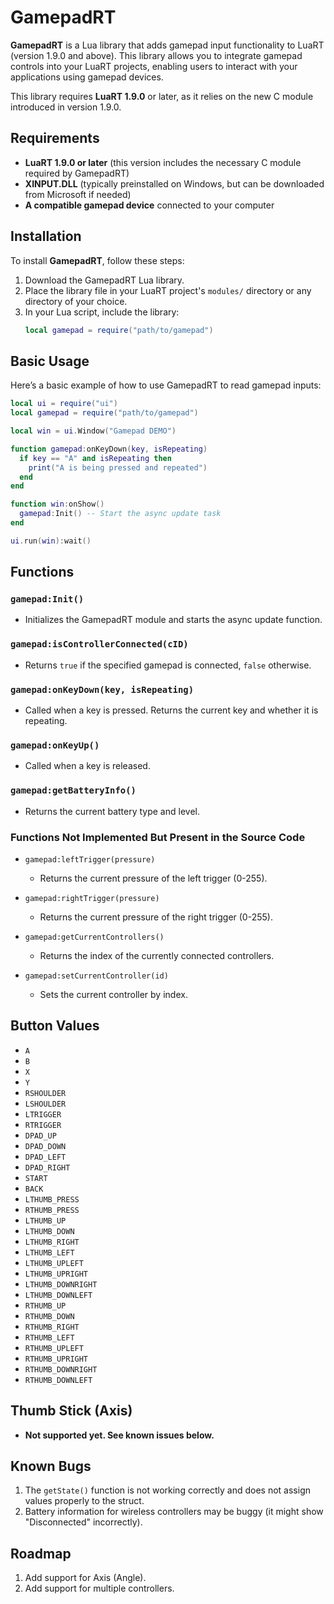 
# GamepadRT

**GamepadRT** is a Lua library that adds gamepad input functionality to LuaRT (version 1.9.0 and above). This library allows you to integrate gamepad controls into your LuaRT projects, enabling users to interact with your applications using gamepad devices.

This library requires **LuaRT 1.9.0** or later, as it relies on the new C module introduced in version 1.9.0.

## Requirements

- **LuaRT 1.9.0 or later** (this version includes the necessary C module required by GamepadRT)
- **XINPUT.DLL** (typically preinstalled on Windows, but can be downloaded from Microsoft if needed)
- **A compatible gamepad device** connected to your computer

## Installation

To install **GamepadRT**, follow these steps:

1. Download the GamepadRT Lua library.
2. Place the library file in your LuaRT project's `modules/` directory or any directory of your choice.
3. In your Lua script, include the library:
   ```lua
   local gamepad = require("path/to/gamepad")
   ```

## Basic Usage

Here’s a basic example of how to use GamepadRT to read gamepad inputs:

```lua
local ui = require("ui")
local gamepad = require("path/to/gamepad")

local win = ui.Window("Gamepad DEMO")

function gamepad:onKeyDown(key, isRepeating)
  if key == "A" and isRepeating then
    print("A is being pressed and repeated")
  end
end

function win:onShow()
  gamepad:Init() -- Start the async update task
end

ui.run(win):wait()
```

## Functions

### `gamepad:Init()`
- Initializes the GamepadRT module and starts the async update function.

### `gamepad:isControllerConnected(cID)`
- Returns `true` if the specified gamepad is connected, `false` otherwise.

### `gamepad:onKeyDown(key, isRepeating)`
- Called when a key is pressed. Returns the current key and whether it is repeating.

### `gamepad:onKeyUp()`
- Called when a key is released.

### `gamepad:getBatteryInfo()`
- Returns the current battery type and level.

### Functions Not Implemented But Present in the Source Code

- `gamepad:leftTrigger(pressure)`
  - Returns the current pressure of the left trigger (0-255).
  
- `gamepad:rightTrigger(pressure)`
  - Returns the current pressure of the right trigger (0-255).
  
- `gamepad:getCurrentControllers()`
  - Returns the index of the currently connected controllers.
  
- `gamepad:setCurrentController(id)`
  - Sets the current controller by index.

## Button Values

- `A`
- `B`
- `X`
- `Y`
- `RSHOULDER`
- `LSHOULDER`
- `LTRIGGER`
- `RTRIGGER`
- `DPAD_UP`
- `DPAD_DOWN`
- `DPAD_LEFT`
- `DPAD_RIGHT`
- `START`
- `BACK`
- `LTHUMB_PRESS`
- `RTHUMB_PRESS`
- `LTHUMB_UP`
- `LTHUMB_DOWN`
- `LTHUMB_RIGHT`
- `LTHUMB_LEFT`
- `LTHUMB_UPLEFT`
- `LTHUMB_UPRIGHT`
- `LTHUMB_DOWNRIGHT`
- `LTHUMB_DOWNLEFT`
- `RTHUMB_UP`
- `RTHUMB_DOWN`
- `RTHUMB_RIGHT`
- `RTHUMB_LEFT`
- `RTHUMB_UPLEFT`
- `RTHUMB_UPRIGHT`
- `RTHUMB_DOWNRIGHT`
- `RTHUMB_DOWNLEFT`

## Thumb Stick (Axis)

- **Not supported yet. See known issues below.**

## Known Bugs

1. The `getState()` function is not working correctly and does not assign values properly to the struct.
2. Battery information for wireless controllers may be buggy (it might show "Disconnected" incorrectly).

## Roadmap

1. Add support for Axis (Angle).
2. Add support for multiple controllers.
